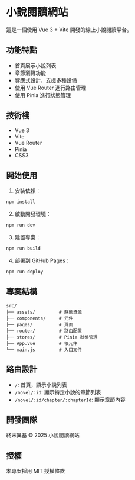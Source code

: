 # 小說閱讀網站

這是一個使用 Vue 3 + Vite 開發的線上小說閱讀平台。

## 功能特點

- 首頁展示小說列表
- 章節瀏覽功能
- 響應式設計，支援多種設備
- 使用 Vue Router 進行路由管理
- 使用 Pinia 進行狀態管理

## 技術棧

- Vue 3
- Vite
- Vue Router
- Pinia
- CSS3

## 開始使用

1. 安裝依賴：
```bash
npm install
```

2. 啟動開發環境：

```bash
npm run dev
```

3. 建置專案：
```bash
npm run build
```

4. 部署到 GitHub Pages：
```bash
npm run deploy
```

## 專案結構


```plaintext
src/
├── assets/         # 靜態資源
├── components/     # 元件
├── pages/          # 頁面
├── router/         # 路由配置
├── stores/         # Pinia 狀態管理
├── App.vue         # 根元件
└── main.js         # 入口文件
```
## 路由設計

- `/`: 首頁，顯示小說列表
- `/novel/:id`: 顯示特定小說的章節列表
- `/novel/:id/chapter/:chapterId`: 顯示章節內容

## 開發團隊

終末異基 © 2025 小說閱讀網站

## 授權

本專案採用 MIT 授權條款